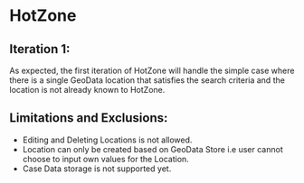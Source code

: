 # HotZone

## Iteration 1:

As expected, the first iteration of HotZone will handle the simple case where there is a single GeoData location that satisfies the search criteria and the location is not already known to HotZone.

## Limitations and Exclusions:

- Editing and Deleting Locations is not allowed.
- Location can only be created based on GeoData Store i.e user cannot choose to input own values for the Location.
- Case Data storage is not supported yet.

